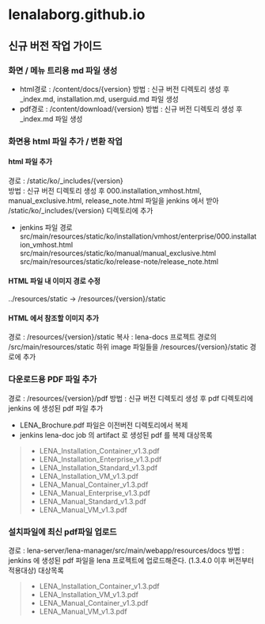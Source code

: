 # lenalaborg.github.io

## 신규 버전 작업 가이드

### 화면 / 메뉴 트리용 md 파일 생성
- html경로 : /content/docs/{version}
방법 : 신규 버전 디렉토리 생성 후 _index.md, installation.md, userguid.md 파일 생성
- pdf경로 : /content/download/{version}
방법 : 신규 버전 디렉토리 생성 후 _index.md 파일 생성

### 화면용 html 파일 추가 / 변환 작업
#### html 파일 추가
경로 : /static/ko/_includes/{version}  
방법 : 신규 버전 디렉토리 생성 후 000.installation_vmhost.html, manual_exclusive.html, release_note.html 파일을
jenkins 에서 받아 /static/ko/_includes/{version} 디렉토리에 추가

- jenkins 파일 경로 \
src/main/resources/static/ko/installation/vmhost/enterprise/000.installation_vmhost.html  
src/main/resources/static/ko/manual/manual_exclusive.html  
src/main/resources/static/ko/release-note/release_note.html

#### HTML 파일 내 이미지 경로 수정
../resources/static -> /resources/{version}/static

#### HTML 에서 참조할 이미지 추가
경로 : /resources/{version}/static
복사 : lena-docs 프로젝트 경로의  /src/main/resources/static 하위 image 파일들을 /resources/{version}/static 경로에 추가 

### 다운로드용 PDF 파일 추가
경로 : /resources/{version}/pdf
방법 : 신규 버전 디렉토리 생성 후 pdf 디렉토리에 jenkins 에 생성된 pdf 파일 추가

- LENA_Brochure.pdf 파일은 이전버전 디렉토리에서 복제
- jenkins lena-doc job 의 artifact 로 생성된 pdf 를 복제
대상목록
> - LENA_Installation_Container_v1.3.pdf
> - LENA_Installation_Enterprise_v1.3.pdf
> - LENA_Installation_Standard_v1.3.pdf
> - LENA_Installation_VM_v1.3.pdf
> - LENA_Manual_Container_v1.3.pdf
> - LENA_Manual_Enterprise_v1.3.pdf
> - LENA_Manual_Standard_v1.3.pdf
> - LENA_Manual_VM_v1.3.pdf

### 설치파일에 최신 pdf파일 업로드
경로 : lena-server/lena-manager/src/main/webapp/resources/docs
방법 : jenkins 에 생성된 pdf 파일을 lena 프로젝트에 업로드해준다. (1.3.4.0 이후 버전부터 적용대상)
대상목록
> - LENA_Installation_Container_v1.3.pdf
> - LENA_Installation_VM_v1.3.pdf
> - LENA_Manual_Container_v1.3.pdf
> - LENA_Manual_VM_v1.3.pdf
